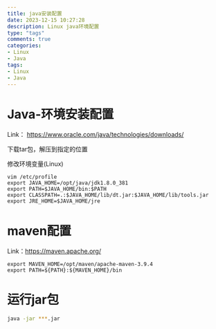 ```yaml
---
title: java安装配置
date: 2023-12-15 10:27:28
description: Linux java环境配置
type: "tags"
comments: true
categories:
- Linux
- Java
tags:
- Linux
- Java
---
```


# Java-环境安装配置
Link： <https://www.oracle.com/java/technologies/downloads/>

下载tar包，解压到指定的位置

修改环境变量(Linux)

```plain
vim /etc/profile
export JAVA_HOME=/opt/java/jdk1.8.0_381
export PATH=$JAVA_HOME/bin:$PATH
export CLASSPATH=.:$JAVA_HOME/lib/dt.jar:$JAVA_HOME/lib/tools.jar
export JRE_HOME=$JAVA_HOME/jre
```
# maven配置
Link：<https://maven.apache.org/>

```plain
export MAVEN_HOME=/opt/maven/apache-maven-3.9.4
export PATH=${PATH}:${MAVEN_HOME}/bin
```
# 运行jar包
```bash
java -jar ***.jar
```
